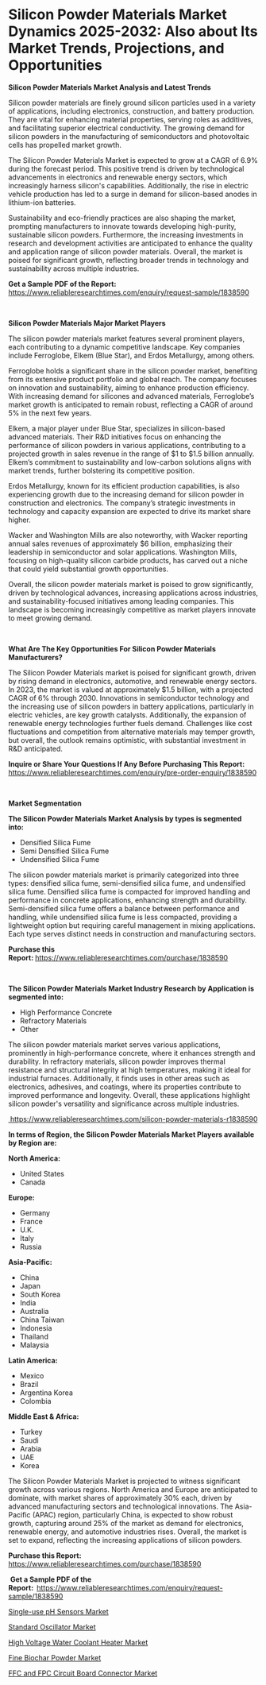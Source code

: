 <p><h1>Silicon Powder Materials Market Dynamics 2025-2032: Also about Its Market Trends, Projections, and Opportunities</h1></p><p><strong>Silicon Powder Materials Market Analysis and Latest Trends</strong></p>
<p><p>Silicon powder materials are finely ground silicon particles used in a variety of applications, including electronics, construction, and battery production. They are vital for enhancing material properties, serving roles as additives, and facilitating superior electrical conductivity. The growing demand for silicon powders in the manufacturing of semiconductors and photovoltaic cells has propelled market growth.</p><p>The Silicon Powder Materials Market is expected to grow at a CAGR of 6.9% during the forecast period. This positive trend is driven by technological advancements in electronics and renewable energy sectors, which increasingly harness silicon's capabilities. Additionally, the rise in electric vehicle production has led to a surge in demand for silicon-based anodes in lithium-ion batteries. </p><p>Sustainability and eco-friendly practices are also shaping the market, prompting manufacturers to innovate towards developing high-purity, sustainable silicon powders. Furthermore, the increasing investments in research and development activities are anticipated to enhance the quality and application range of silicon powder materials. Overall, the market is poised for significant growth, reflecting broader trends in technology and sustainability across multiple industries.</p></p>
<p><strong>Get a Sample PDF of the Report:&nbsp;</strong> <a href="https://www.reliableresearchtimes.com/enquiry/request-sample/1838590?utm_campaign=2175&utm_medium=2&utm_source=Github&utm_content=ia&utm_term=03022025&utm_id=silicon-powder-materials">https://www.reliableresearchtimes.com/enquiry/request-sample/1838590</a></p>
<p>&nbsp;</p>
<p><strong>Silicon Powder Materials Major Market Players</strong></p>
<p><p>The silicon powder materials market features several prominent players, each contributing to a dynamic competitive landscape. Key companies include Ferroglobe, Elkem (Blue Star), and Erdos Metallurgy, among others.</p><p>Ferroglobe holds a significant share in the silicon powder market, benefiting from its extensive product portfolio and global reach. The company focuses on innovation and sustainability, aiming to enhance production efficiency. With increasing demand for silicones and advanced materials, Ferroglobe’s market growth is anticipated to remain robust, reflecting a CAGR of around 5% in the next few years.</p><p>Elkem, a major player under Blue Star, specializes in silicon-based advanced materials. Their R&D initiatives focus on enhancing the performance of silicon powders in various applications, contributing to a projected growth in sales revenue in the range of $1 to $1.5 billion annually. Elkem’s commitment to sustainability and low-carbon solutions aligns with market trends, further bolstering its competitive position.</p><p>Erdos Metallurgy, known for its efficient production capabilities, is also experiencing growth due to the increasing demand for silicon powder in construction and electronics. The company’s strategic investments in technology and capacity expansion are expected to drive its market share higher.</p><p>Wacker and Washington Mills are also noteworthy, with Wacker reporting annual sales revenues of approximately $6 billion, emphasizing their leadership in semiconductor and solar applications. Washington Mills, focusing on high-quality silicon carbide products, has carved out a niche that could yield substantial growth opportunities.</p><p>Overall, the silicon powder materials market is poised to grow significantly, driven by technological advances, increasing applications across industries, and sustainability-focused initiatives among leading companies. This landscape is becoming increasingly competitive as market players innovate to meet growing demand.</p></p>
<p>&nbsp;</p>
<p><strong>What Are The Key Opportunities For Silicon Powder Materials Manufacturers?</strong></p>
<p><p>The Silicon Powder Materials market is poised for significant growth, driven by rising demand in electronics, automotive, and renewable energy sectors. In 2023, the market is valued at approximately $1.5 billion, with a projected CAGR of 6% through 2030. Innovations in semiconductor technology and the increasing use of silicon powders in battery applications, particularly in electric vehicles, are key growth catalysts. Additionally, the expansion of renewable energy technologies further fuels demand. Challenges like cost fluctuations and competition from alternative materials may temper growth, but overall, the outlook remains optimistic, with substantial investment in R&D anticipated.</p></p>
<p><strong>Inquire or Share Your Questions If Any Before Purchasing This Report:</strong> <a href="https://www.reliableresearchtimes.com/enquiry/pre-order-enquiry/1838590?utm_campaign=2175&utm_medium=2&utm_source=Github&utm_content=ia&utm_term=03022025&utm_id=silicon-powder-materials">https://www.reliableresearchtimes.com/enquiry/pre-order-enquiry/1838590</a></p>
<p>&nbsp;</p>
<p><strong>Market Segmentation</strong></p>
<p><strong>The Silicon Powder Materials Market Analysis by types is segmented into:</strong></p>
<p><ul><li>Densified Silica Fume</li><li>Semi Densified Silica Fume</li><li>Undensified Silica Fume</li></ul></p>
<p><p>The silicon powder materials market is primarily categorized into three types: densified silica fume, semi-densified silica fume, and undensified silica fume. Densified silica fume is compacted for improved handling and performance in concrete applications, enhancing strength and durability. Semi-densified silica fume offers a balance between performance and handling, while undensified silica fume is less compacted, providing a lightweight option but requiring careful management in mixing applications. Each type serves distinct needs in construction and manufacturing sectors.</p></p>
<p><strong>Purchase this Report:&nbsp;</strong><a href="https://www.reliableresearchtimes.com/purchase/1838590?utm_campaign=2175&utm_medium=2&utm_source=Github&utm_content=ia&utm_term=03022025&utm_id=silicon-powder-materials">https://www.reliableresearchtimes.com/purchase/1838590</a></p>
<p>&nbsp;</p>
<p><strong>The Silicon Powder Materials Market Industry Research by Application is segmented into:</strong></p>
<p><ul><li>High Performance Concrete</li><li>Refractory Materials</li><li>Other</li></ul></p>
<p><p>The silicon powder materials market serves various applications, prominently in high-performance concrete, where it enhances strength and durability. In refractory materials, silicon powder improves thermal resistance and structural integrity at high temperatures, making it ideal for industrial furnaces. Additionally, it finds uses in other areas such as electronics, adhesives, and coatings, where its properties contribute to improved performance and longevity. Overall, these applications highlight silicon powder's versatility and significance across multiple industries.</p></p>
<p><a href="https://www.reliableresearchtimes.com/silicon-powder-materials-r1838590?utm_campaign=2175&utm_medium=2&utm_source=Github&utm_content=ia&utm_term=03022025&utm_id=silicon-powder-materials">&nbsp;https://www.reliableresearchtimes.com/silicon-powder-materials-r1838590</a></p>
<p><strong>In terms of Region, the Silicon Powder Materials Market Players available by Region are:</strong></p>
<p>
    <p> <strong> North America: </strong>
        <ul>
            <li>United States</li>
            <li>Canada</li>
        </ul>
        </p> 
    <p> <strong> Europe: </strong>
        <ul>
            <li>Germany</li>
            <li>France</li>
            <li>U.K.</li>
            <li>Italy</li>
            <li>Russia</li>
        </ul>
        </p> 
    <p> <strong> Asia-Pacific: </strong>
        <ul>
            <li>China</li>
            <li>Japan</li>
            <li>South Korea</li>
            <li>India</li>
            <li>Australia</li>
            <li>China Taiwan</li>
            <li>Indonesia</li>
            <li>Thailand</li>
            <li>Malaysia</li>
        </ul>
        </p> 
    <p> <strong> Latin America: </strong>
        <ul>
            <li>Mexico</li>
            <li>Brazil</li>
            <li>Argentina Korea</li>
            <li>Colombia</li>
        </ul>
        </p> 
    <p> <strong> Middle East & Africa: </strong>
        <ul>
            <li>Turkey</li>
            <li>Saudi</li>
            <li>Arabia</li>
            <li>UAE</li>
            <li>Korea</li>
        </ul>
    </p>
    </p>
<p><p>The Silicon Powder Materials Market is projected to witness significant growth across various regions. North America and Europe are anticipated to dominate, with market shares of approximately 30% each, driven by advanced manufacturing sectors and technological innovations. The Asia-Pacific (APAC) region, particularly China, is expected to show robust growth, capturing around 25% of the market as demand for electronics, renewable energy, and automotive industries rises. Overall, the market is set to expand, reflecting the increasing applications of silicon powders.</p></p>
<p><strong>Purchase this Report: </strong><a href="https://www.reliableresearchtimes.com/purchase/1838590?utm_campaign=2175&utm_medium=2&utm_source=Github&utm_content=ia&utm_term=03022025&utm_id=silicon-powder-materials">https://www.reliableresearchtimes.com/purchase/1838590</a></p>
<p>&nbsp;<strong>Get a Sample PDF of the Report:&nbsp;&nbsp;</strong><a href="https://www.reliableresearchtimes.com/enquiry/request-sample/1838590?utm_campaign=2175&utm_medium=2&utm_source=Github&utm_content=ia&utm_term=03022025&utm_id=silicon-powder-materials">https://www.reliableresearchtimes.com/enquiry/request-sample/1838590</a></p>
<p><strong></strong></p>
<p><p><a href="https://www.linkedin.com/pulse/single-use-ph-sensors-market-size-set-grow-rapidly-over-forecast-y49zc?utm_campaign=2175&utm_medium=2&utm_source=Github&utm_content=ia&utm_term=03022025&utm_id=silicon-powder-materials">Single-use pH Sensors Market</a></p><p><a href="https://www.linkedin.com/pulse/comprehensive-overview-standard-oscillator-market-projected-oj4gf?utm_campaign=2175&utm_medium=2&utm_source=Github&utm_content=ia&utm_term=03022025&utm_id=silicon-powder-materials">Standard Oscillator Market</a></p><p><a href="https://www.linkedin.com/pulse/global-study-high-voltage-water-coolant-heater-market-oc23c?utm_campaign=2175&utm_medium=2&utm_source=Github&utm_content=ia&utm_term=03022025&utm_id=silicon-powder-materials">High Voltage Water Coolant Heater Market</a></p><p><a href="https://github.com/jerhoskinson197676/Market-Research-Report-List-1/blob/main/fine-biochar-powder-market.md?utm_campaign=2175&utm_medium=2&utm_source=Github&utm_content=ia&utm_term=03022025&utm_id=silicon-powder-materials">Fine Biochar Powder Market</a></p><p><a href="https://www.linkedin.com/pulse/regulatory-landscape-its-influence-global-ffc-fpc-circuit-rpmaf?utm_campaign=2175&utm_medium=2&utm_source=Github&utm_content=ia&utm_term=03022025&utm_id=silicon-powder-materials">FFC and FPC Circuit Board Connector Market</a></p></p>